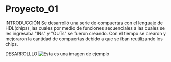 # Proyecto_01

INTRODUCCIÓN
Se desarrolló una serie de compuertas con el lenguaje de HDL(chips) ,las cuales por medio de funciones secuenciales a las cuales se les ingresaba "INs" y "OUTs" 
se fueron creando. Con el tiempo se crearon y mejoraron la cantidad de compuertas debido a que se iban reutilizando los chips.


DESARROLLLO
![Esta es una imagen de ejemplo](![image](https://github.com/Jaider1727/computer_architecture/assets/132866666/a6fd4f74-a44c-4ea2-b84a-f991b11855de)
)
